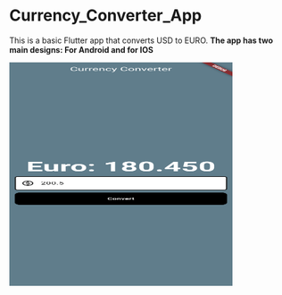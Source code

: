 # Currency_Converter_App
This is a basic Flutter app that converts USD to EURO. <b>
The app has two main designs:
For Android and for IOS

<img src="Android_version.png" alt="BlackJack" width="400" height = "400"/>
